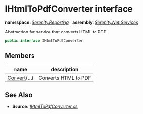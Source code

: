 # IHtmlToPdfConverter interface
**namespace:** *[Serenity.Reporting](../README.md#serenity.reporting-namespace)*   **assembly**: *[Serenity.Net.Services](../README.md)*

Abstraction for service that converts HTML to PDF

```csharp
public interface IHtmlToPdfConverter
```

## Members

| name | description |
| --- | --- |
| [Convert](IHtmlToPdfConverter/Convert.md)(…) | Converts HTML to PDF |

## See Also

* **Source:** *[IHtmlToPdfConverter.cs](https://github.com/serenity-is/Serenity/blob/master/src/Serenity.Net.Services/Reporting/HtmlToPdf/IHtmlToPdfConverter.cs)*